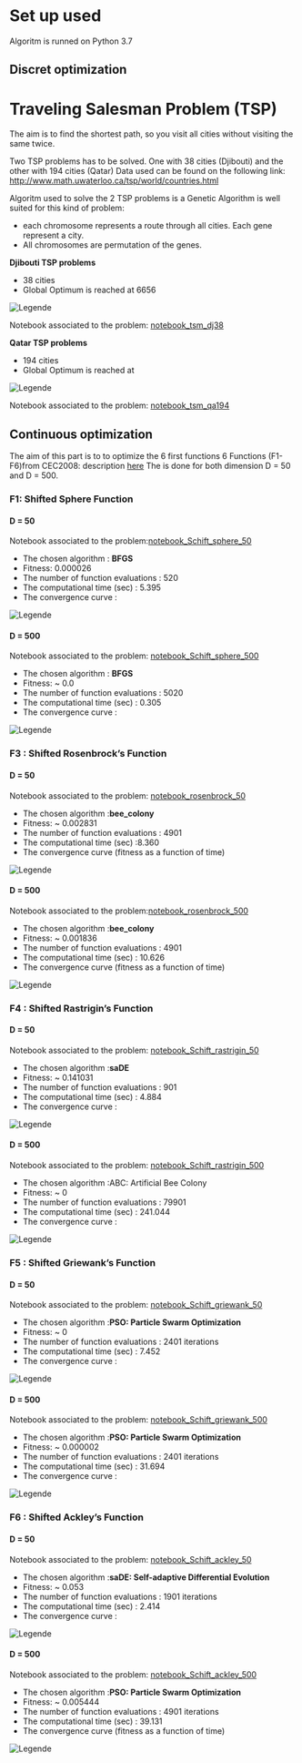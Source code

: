 
# Set up used
Algoritm is runned on Python 3.7

## Discret optimization
# Traveling Salesman Problem (TSP)
The  aim is to find the shortest path, so you visit all cities without visiting the same twice.

Two TSP problems has to be solved. One with 38 cities (Djibouti) and the other with 194 cities (Qatar)
Data used can be found on the following link: http://www.math.uwaterloo.ca/tsp/world/countries.html

Algoritm used to solve the 2 TSP problems is a Genetic Algorithm is well suited for this kind of problem:
- each chromosome represents a route through all cities. Each gene represent a city.
- All chromosomes are permutation of the genes.

**Djibouti TSP problems**
- 38 cities
- Global Optimum is reached at 6656

![Legende](Traject_djb38.png)

 Notebook associated to the problem: [notebook_tsm_dj38](tsm_dj38.ipynb)

**Qatar TSP problems**
- 194 cities
- Global Optimum is reached at

![Legende](Traject_qa194.png)

Notebook associated to the problem: [notebook_tsm_qa194](./tsm_qa194.ipynb)

## Continuous optimization

The aim of this part is to  to optimize the 6 first functions 6 Functions (F1-F6)from CEC2008: description [here](doc/CEC2008_TechnicalReport.pdf)
The  is done for both dimension D = 50 and D = 500.

### F1: Shifted Sphere Function
#### D = 50

Notebook associated to the problem:[notebook_Schift_sphere_50](./Schift_sphere_50.ipynb)

- The chosen algorithm : **BFGS**
- Fitness: 0.000026
- The number of function evaluations : 520
- The computational time (sec) : 5.395
- The convergence curve :

![Legende](sol_sphere_50.png)

#### D = 500

Notebook associated to the problem: [notebook_Schift_sphere_500](./Schift_sphere_500.ipynb)

- The chosen algorithm : **BFGS**
- Fitness: ~ 0.0
- The number of function evaluations : 5020
- The computational time (sec) : 0.305
- The convergence curve :

![Legende](sol_sphere_500.png)

### F3 : Shifted Rosenbrock’s Function
#### D = 50

Notebook associated to the problem: [notebook_rosenbrock_50](./rosenbrock_50.ipynb)

- The chosen algorithm :**bee_colony**
- Fitness: ~ 0.002831
- The number of function evaluations : 4901
- The computational time (sec) :8.360
- The convergence curve (fitness as a function of time)

![Legende](sol_rosenbrock_50.png)

#### D = 500

Notebook associated to the problem:[notebook_rosenbrock_500](./rosenbrock_500.ipynb)

- The chosen algorithm :**bee_colony**
- Fitness: ~ 0.001836
- The number of function evaluations : 4901
- The computational time (sec) : 10.626
- The convergence curve (fitness as a function of time)

![Legende](sol_rosenbrock_500.png)

### F4 : Shifted Rastrigin’s Function
#### D = 50

Notebook associated to the problem: [notebook_Schift_rastrigin_50](./Schift_rastrigin_50.ipynb)

- The chosen algorithm :**saDE**
- Fitness: ~ 0.141031
- The number of function evaluations : 901
- The computational time (sec) : 4.884
- The convergence curve :

![Legende](sol_rastrigin_50.png)

#### D = 500

Notebook associated to the problem: [notebook_Schift_rastrigin_500](./Schift_rastrigin_500.ipynb)

- The chosen algorithm :ABC: Artificial Bee Colony
- Fitness: ~ 0
- The number of function evaluations : 79901
- The computational time (sec) : 241.044
- The convergence curve :

![Legende](sol_rastrigin_500.png)

### F5 : Shifted Griewank’s Function
#### D = 50

Notebook associated to the problem: [notebook_Schift_griewank_50](./schift_griewank_50.ipynb)

- The chosen algorithm :**PSO: Particle Swarm Optimization**
- Fitness: ~ 0
- The number of function evaluations : 2401 iterations
- The computational time (sec) : 7.452
- The convergence curve :

![Legende](sol_griewank_50.png)

#### D = 500

Notebook associated to the problem: [notebook_Schift_griewank_500](./Schift_griewank_500.ipynb)

- The chosen algorithm :**PSO: Particle Swarm Optimization**
- Fitness: ~ 0.000002
- The number of function evaluations : 2401 iterations
- The computational time (sec) : 31.694
- The convergence curve :

![Legende](sol_griewank_500.png)

### F6 : Shifted Ackley’s Function
#### D = 50

Notebook associated to the problem: [notebook_Schift_ackley_50](./Schift_ackley_50.ipynb)

- The chosen algorithm :**saDE: Self-adaptive Differential Evolution**
- Fitness: ~ 0.053
- The number of function evaluations : 1901 iterations
- The computational time (sec) : 2.414
- The convergence curve :

![Legende](sol_ackley_50.png)

#### D = 500

Notebook associated to the problem: [notebook_Schift_ackley_500](./Schift_ackley_500.ipynb)

- The chosen algorithm :**PSO: Particle Swarm Optimization**
- Fitness: ~ 0.005444
- The number of function evaluations : 4901 iterations
- The computational time (sec) : 39.131
- The convergence curve (fitness as a function of time)

![Legende](sol_ackley_500.png)
